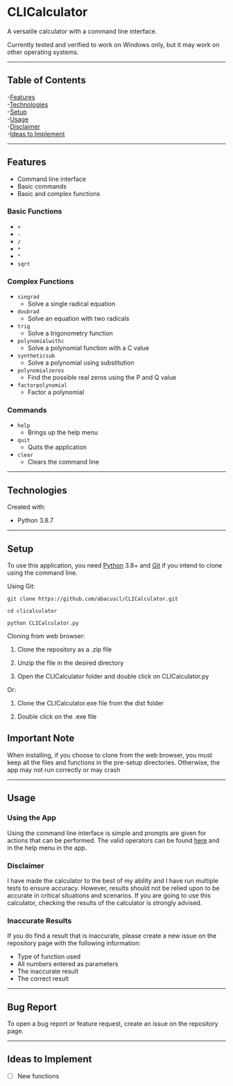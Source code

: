 # CLICalculator
 A versatile calculator with a command line interface.

 Currently tested and verified to work on Windows only, but it may work 
 on other operating systems.

 ----
 ## Table of Contents
 -[Features](#features)  
 -[Technologies](#technologies)  
 -[Setup](#setup)  
 -[Usage](#usage)  
 -[Disclaimer](#disclaimer)  
 -[Ideas to Implement](#ideas-to-implement)  
 
 ----
 ## Features
 - Command line interface
 - Basic commands
 - Basic and complex functions
 
 ### Basic Functions
 - `+`
 - `-`
 - `/`
 - `*`
 - `^`
 - `sqrt`
 
 ### Complex Functions
 - `singrad` 
   - Solve a single radical equation
 - `doubrad`
   - Solve an equation with two radicals
 - `trig`
   - Solve a trigonometry function
 - `polynomialwithc`
   - Solve a polynomial function with a C value
 - `syntheticsub`
   - Solve a polynomial using substitution
 - `polynomialzeros`
   - Find the possible real zeros using the P and Q value
 - `factorpolynomial`
   - Factor a polynomial
 
 ### Commands
 - `help`
   - Brings up the help menu
 - `quit`
   - Quits the application
 - `clear`
   - Clears the command line
 
 ----
 ## Technologies
 Created with:
 - Python 3.8.7
 
 ----
 ## Setup
 To use this application, you need [Python](https://www.python.org/downloads/) 3.8+ 
 and [Git](https://git-scm.com/downloads) if you intend to clone using the command line.
 
 Using Git:
 ```
 git clone https://github.com/abacuscl/CLICalculator.git
 
 cd clicalculator
 
 python CLICalculator.py
 ```
 
 Cloning from web browser:
 
 1. Clone the repository as a .zip file
 
 2. Unzip the file in the desired directory
 
 3. Open the CLICalculator folder and double click on CLICalculator.py
 
 Or:
 
 1. Clone the CLICalculator.exe file from the dist folder
 
 2. Double click on the .exe file
 
 ## Important Note
 When installing, if you choose to clone from the web browser, you must keep
 all the files and functions in the pre-setup directories. Otherwise, the app may
 not run correctly or may crash
 
 ----
 ## Usage
 
 ### Using the App
 Using the command line interface is simple and prompts are given for actions that
 can be performed. The valid operators can be found [here](#features) and in the
 help menu in the app. 
 
 ### Disclaimer
 I have made the calculator to the best of my ability and I have run multiple tests
 to ensure accuracy. However, results should not be relied upon to be accurate in
 critical situations and scenarios. If you are going to use this calculator, checking
 the results of the calculator is strongly advised.
 
 ### Inaccurate Results
 If you do find a result that is inaccurate, please create a new issue on the repository
 page with the following information:
 - Type of function used
 - All numbers entered as parameters
 - The inaccurate result
 - The correct result
 
 ----
 ## Bug Report
 To open a bug report or feature request, create an issue on the repository page.
 
 ----
 ## Ideas to Implement
 - [ ] New functions
